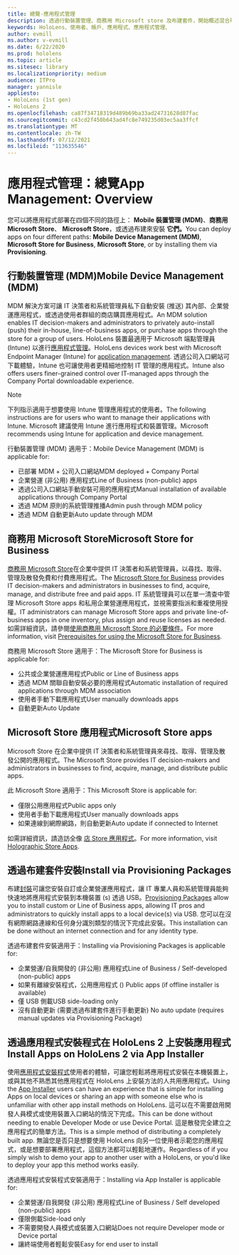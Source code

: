```yaml
---
title: 總覽-應用程式管理
description: 透過行動裝置管理、商務用 Microsoft store 及布建套件，開始概述混合現實應用程式管理。
keywords: HoloLens、使用者、帳戶、應用程式、應用程式管理、
author: evmill
ms.author: v-evmill
ms.date: 6/22/2020
ms.prod: hololens
ms.topic: article
ms.sitesec: library
ms.localizationpriority: medium
audience: ITPro
manager: yannisle
appliesto:
- HoloLens (1st gen)
- HoloLens 2
ms.openlocfilehash: ca87f34718319d489b69ba33ad24731628d87fac
ms.sourcegitcommit: c43cd2f450b643ad4fc8e749235d03ec5aa3ffcf
ms.translationtype: MT
ms.contentlocale: zh-TW
ms.lasthandoff: 07/12/2021
ms.locfileid: "113635546"
---
```

# <a name="app-management-overview"></a><span data-ttu-id="1c60b-104">應用程式管理：總覽</span><span class="sxs-lookup"><span data-stu-id="1c60b-104">App Management: Overview</span></span>

<span data-ttu-id="1c60b-105">您可以將應用程式部署在四個不同的路徑上： **Mobile 裝置管理 (MDM)**、**商務用 Microsoft Store**、 **Microsoft Store**，或透過布建來安裝 **它們。**</span><span class="sxs-lookup"><span data-stu-id="1c60b-105">You can deploy apps on four different paths: **Mobile Device Management (MDM)**, **Microsoft Store for Business**, **Microsoft Store**, or by installing them via **Provisioning**.</span></span>

## <a name="mobile-device-management-mdm"></a><span data-ttu-id="1c60b-106">行動裝置管理 (MDM)</span><span class="sxs-lookup"><span data-stu-id="1c60b-106">Mobile Device Management (MDM)</span></span>

<span data-ttu-id="1c60b-107">MDM 解決方案可讓 IT 決策者和系統管理員私下自動安裝 (推送) 其內部、企業營運應用程式，或透過使用者群組的商店購買應用程式。</span><span class="sxs-lookup"><span data-stu-id="1c60b-107">An MDM solution enables IT decision-makers and administrators to privately auto-install (push) their in-house, line-of-business apps, or purchase apps through the store for a group of users.</span></span> <span data-ttu-id="1c60b-108">HoloLens 裝置最適用于 Microsoft 端點管理員 (Intune) 以進行[應用程式管理](app-deploy-intune.md)。</span><span class="sxs-lookup"><span data-stu-id="1c60b-108">HoloLens devices work best with Microsoft Endpoint Manager (Intune) for [application management](app-deploy-intune.md).</span></span> <span data-ttu-id="1c60b-109">透過公司入口網站可下載體驗，Intune 也可讓使用者更精細地控制 IT 管理的應用程式。</span><span class="sxs-lookup"><span data-stu-id="1c60b-109">Intune also offers users finer-grained control over IT-managed apps through the Company Portal downloadable experience.</span></span>

> [!NOTE]
> <span data-ttu-id="1c60b-110">下列指示適用于想要使用 Intune 管理應用程式的使用者。</span><span class="sxs-lookup"><span data-stu-id="1c60b-110">The following instructions are for users who want to manage their applications with Intune.</span></span> <span data-ttu-id="1c60b-111">Microsoft 建議使用 Intune 進行應用程式和裝置管理。</span><span class="sxs-lookup"><span data-stu-id="1c60b-111">Microsoft recommends using Intune for application and device management.</span></span>

<span data-ttu-id="1c60b-112">行動裝置管理 (MDM) 適用于：</span><span class="sxs-lookup"><span data-stu-id="1c60b-112">Mobile Device Management (MDM) is applicable for:</span></span>

* <span data-ttu-id="1c60b-113">已部署 MDM + 公司入口網站</span><span class="sxs-lookup"><span data-stu-id="1c60b-113">MDM deployed + Company Portal</span></span>
* <span data-ttu-id="1c60b-114">企業營運 (非公用) 應用程式</span><span class="sxs-lookup"><span data-stu-id="1c60b-114">Line of Business (non-public) apps</span></span>
* <span data-ttu-id="1c60b-115">透過公司入口網站手動安裝可用的應用程式</span><span class="sxs-lookup"><span data-stu-id="1c60b-115">Manual installation of available applications through Company Portal</span></span>
* <span data-ttu-id="1c60b-116">透過 MDM 原則的系統管理推播</span><span class="sxs-lookup"><span data-stu-id="1c60b-116">Admin push through MDM policy</span></span>
* <span data-ttu-id="1c60b-117">透過 MDM 自動更新</span><span class="sxs-lookup"><span data-stu-id="1c60b-117">Auto update through MDM</span></span>

## <a name="microsoft-store-for-business"></a><span data-ttu-id="1c60b-118">商務用 Microsoft Store</span><span class="sxs-lookup"><span data-stu-id="1c60b-118">Microsoft Store for Business</span></span>

<span data-ttu-id="1c60b-119">[商務用 Microsoft Store](app-deploy-store-business.md)在企業中提供 IT 決策者和系統管理員，以尋找、取得、管理及散發免費和付費應用程式。</span><span class="sxs-lookup"><span data-stu-id="1c60b-119">The [Microsoft Store for Business](app-deploy-store-business.md) provides IT decision-makers and administrators in businesses to find, acquire, manage, and distribute free and paid apps.</span></span> <span data-ttu-id="1c60b-120">IT 系統管理員可以在單一清查中管理 Microsoft Store apps 和私用企業營運應用程式，並視需要指派和重複使用授權。</span><span class="sxs-lookup"><span data-stu-id="1c60b-120">IT administrators can manage Microsoft Store apps and private line-of-business apps in one inventory, plus assign and reuse licenses as needed.</span></span> <span data-ttu-id="1c60b-121">如需詳細資訊，請參閱[使用商務用 Microsoft Store 的必要條件](/microsoft-store/prerequisites-microsoft-store-for-business)。</span><span class="sxs-lookup"><span data-stu-id="1c60b-121">For more information, visit [Prerequisites for using the Microsoft Store for Business](/microsoft-store/prerequisites-microsoft-store-for-business).</span></span>

<span data-ttu-id="1c60b-122">商務用 Microsoft Store 適用于：</span><span class="sxs-lookup"><span data-stu-id="1c60b-122">The Microsoft Store for Business is applicable for:</span></span>

* <span data-ttu-id="1c60b-123">公共或企業營運應用程式</span><span class="sxs-lookup"><span data-stu-id="1c60b-123">Public or Line of Business apps</span></span>
* <span data-ttu-id="1c60b-124">透過 MDM 關聯自動安裝必要的應用程式</span><span class="sxs-lookup"><span data-stu-id="1c60b-124">Automatic installation of required applications through MDM association</span></span>
* <span data-ttu-id="1c60b-125">使用者手動下載應用程式</span><span class="sxs-lookup"><span data-stu-id="1c60b-125">User manually downloads apps</span></span>
* <span data-ttu-id="1c60b-126">自動更新</span><span class="sxs-lookup"><span data-stu-id="1c60b-126">Auto Update</span></span>

## <a name="microsoft-store-apps"></a><span data-ttu-id="1c60b-127">Microsoft Store 應用程式</span><span class="sxs-lookup"><span data-stu-id="1c60b-127">Microsoft Store apps</span></span>

<span data-ttu-id="1c60b-128">Microsoft Store 在企業中提供 IT 決策者和系統管理員來尋找、取得、管理及散發公開的應用程式。</span><span class="sxs-lookup"><span data-stu-id="1c60b-128">The Microsoft Store provides IT decision-makers and administrators in businesses to find, acquire, manage, and distribute public apps.</span></span>

<span data-ttu-id="1c60b-129">此 Microsoft Store 適用于：</span><span class="sxs-lookup"><span data-stu-id="1c60b-129">This Microsoft Store is applicable for:</span></span>

* <span data-ttu-id="1c60b-130">僅限公用應用程式</span><span class="sxs-lookup"><span data-stu-id="1c60b-130">Public apps only</span></span>
* <span data-ttu-id="1c60b-131">使用者手動下載應用程式</span><span class="sxs-lookup"><span data-stu-id="1c60b-131">User manually downloads apps</span></span>
* <span data-ttu-id="1c60b-132">如果連線到網際網路，則自動更新</span><span class="sxs-lookup"><span data-stu-id="1c60b-132">Auto update if connected to Internet</span></span>

<span data-ttu-id="1c60b-133">如需詳細資訊，請造訪全像 [店 Store 應用程式](/hololens/holographic-store-apps)。</span><span class="sxs-lookup"><span data-stu-id="1c60b-133">For more information, visit [Holographic Store Apps](/hololens/holographic-store-apps).</span></span>

## <a name="install-via-provisioning-packages"></a><span data-ttu-id="1c60b-134">透過布建套件安裝</span><span class="sxs-lookup"><span data-stu-id="1c60b-134">Install via Provisioning Packages</span></span>

<span data-ttu-id="1c60b-135">布建[封裝](app-deploy-provisioning-package.md)可讓您安裝自訂或企業營運應用程式，讓 IT 專業人員和系統管理員能夠快速地將應用程式安裝到本機裝置 (s) 透過 USB。</span><span class="sxs-lookup"><span data-stu-id="1c60b-135">[Provisioning Packages](app-deploy-provisioning-package.md) allow you to install custom or Line of Business apps, allowing IT pros and administrators to quickly install apps to a local device(s) via USB.</span></span> <span data-ttu-id="1c60b-136">您可以在沒有網際網路連線和任何身分識別類型的情況下完成此安裝。</span><span class="sxs-lookup"><span data-stu-id="1c60b-136">This installation can be done without an internet connection and for any identity type.</span></span>

<span data-ttu-id="1c60b-137">透過布建套件安裝適用于：</span><span class="sxs-lookup"><span data-stu-id="1c60b-137">Installing via Provisioning Packages is applicable for:</span></span>

* <span data-ttu-id="1c60b-138">企業營運/自我開發的 (非公用) 應用程式</span><span class="sxs-lookup"><span data-stu-id="1c60b-138">Line of Business / Self-developed (non-public) apps</span></span>
* <span data-ttu-id="1c60b-139">如果有離線安裝程式，公用應用程式 () </span><span class="sxs-lookup"><span data-stu-id="1c60b-139">Public apps (if offline installer is available)</span></span>
* <span data-ttu-id="1c60b-140">僅 USB 側載</span><span class="sxs-lookup"><span data-stu-id="1c60b-140">USB side-loading only</span></span>
* <span data-ttu-id="1c60b-141">沒有自動更新 (需要透過布建套件進行手動更新) </span><span class="sxs-lookup"><span data-stu-id="1c60b-141">No auto update (requires manual updates via Provisioning Package)</span></span>

## <a name="install-apps-on-hololens-2-via-app-installer"></a><span data-ttu-id="1c60b-142">透過應用程式安裝程式在 HoloLens 2 上安裝應用程式</span><span class="sxs-lookup"><span data-stu-id="1c60b-142">Install Apps on HoloLens 2 via App Installer</span></span>

<span data-ttu-id="1c60b-143">使用[應用程式安裝程式](app-deploy-app-installer.md)使用者的體驗，可讓您輕鬆將應用程式安裝在本機裝置上，或與其他不熟悉其他應用程式在 HoloLens 上安裝方法的人共用應用程式。</span><span class="sxs-lookup"><span data-stu-id="1c60b-143">Using the [App Installer](app-deploy-app-installer.md) users can have an experience that is simple for installing Apps on local devices or sharing an app with someone else who is unfamiliar with other app install methods on HoloLens.</span></span> <span data-ttu-id="1c60b-144">這可以在不需要啟用開發人員模式或使用裝置入口網站的情況下完成。</span><span class="sxs-lookup"><span data-stu-id="1c60b-144">This can be done without needing to enable Developer Mode or use Device Portal.</span></span> <span data-ttu-id="1c60b-145">這是散發完全建立之應用程式的簡單方法。</span><span class="sxs-lookup"><span data-stu-id="1c60b-145">This is a simple method of distributing a completely built app.</span></span> <span data-ttu-id="1c60b-146">無論您是否只是想要使用 HoloLens 向另一位使用者示範您的應用程式，或是想要部署應用程式，這個方法都可以輕鬆地運作。</span><span class="sxs-lookup"><span data-stu-id="1c60b-146">Regardless of if you simply wish to demo your app to another user with a HoloLens, or you'd like to deploy your app this method works easily.</span></span>

<span data-ttu-id="1c60b-147">透過應用程式安裝程式安裝適用于：</span><span class="sxs-lookup"><span data-stu-id="1c60b-147">Installing via App Installer is applicable for:</span></span>

* <span data-ttu-id="1c60b-148">企業營運/自我開發 (非公用) 應用程式</span><span class="sxs-lookup"><span data-stu-id="1c60b-148">Line of Business / Self developed (non-public) apps</span></span>
* <span data-ttu-id="1c60b-149">僅限側載</span><span class="sxs-lookup"><span data-stu-id="1c60b-149">Side-load only</span></span>
* <span data-ttu-id="1c60b-150">不需要開發人員模式或裝置入口網站</span><span class="sxs-lookup"><span data-stu-id="1c60b-150">Does not require Developer mode or Device portal</span></span>
* <span data-ttu-id="1c60b-151">讓終端使用者輕鬆安裝</span><span class="sxs-lookup"><span data-stu-id="1c60b-151">Easy for end user to install</span></span>
